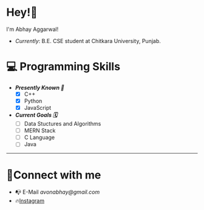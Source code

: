 # Hey!👋

I'm Abhay Aggarwal!
* _Currently_: B.E. CSE student at Chitkara University, Punjab.

# 💻 Programming Skills
* ***Presently Known 🎯***
    - [x] C++
    - [x] Python
    - [x] JavaScript

* ***Current Goals 🗓️***
    - [ ] Data Stuctures and Algorithms
    - [ ] MERN Stack
    - [ ] C Language
    - [ ] Java

---


# 📱Connect with me
* 📭 E-Mail _avonabhay@gmail.com_
* 🔥[Instagram](https://www.instagram.com/high_abhay/)